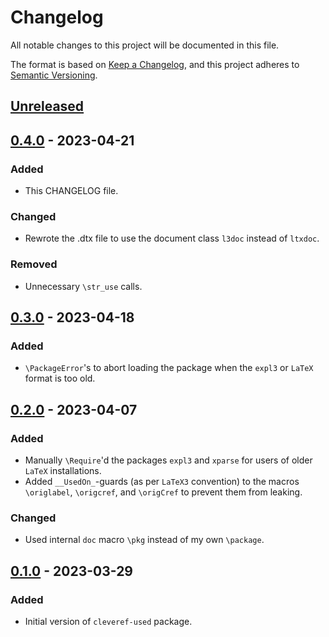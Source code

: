 # Changelog

All notable changes to this project will be documented in this file.

The format is based on [Keep a Changelog](https://keepachangelog.com/en/1.0.0/),
and this project adheres to [Semantic Versioning](https://semver.org/spec/v2.0.0.html).

## [Unreleased]

## [0.4.0] - 2023-04-21

### Added

- This CHANGELOG file.

### Changed

- Rewrote the .dtx file to use the  document class ``l3doc`` instead of ``ltxdoc``.

### Removed
- Unnecessary ``\str_use`` calls.

## [0.3.0] - 2023-04-18

### Added

- ``\PackageError``'s to abort loading the package when the ``expl3`` or ``LaTeX`` format is too old.

## [0.2.0] - 2023-04-07

### Added

- Manually ``\Require``'d the packages ``expl3`` and ``xparse`` for users
of older ``LaTeX`` installations. 
- Added ``__UsedOn_``-guards (as per ``LaTeX3`` convention) to the macros ``\origlabel``, ``\origcref``, and ``\origCref`` to prevent them from leaking.

### Changed

- Used internal ``doc`` macro ``\pkg`` instead of my own ``\package``. 

## [0.1.0] - 2023-03-29

### Added

- Initial version of ``cleveref-used`` package.

[unreleased]: https://github.com/olivierlacan/keep-a-changelog/compare/v0.4.0...HEAD
[0.4.0]: https://github.com/SvenPistre/cleveref-usedon/compare/v0.3.0...v0.4.0
[0.3.0]: https://github.com/SvenPistre/cleveref-usedon/compare/v0.2.0...v0.3.0
[0.2.0]: https://github.com/SvenPistre/cleveref-usedon/compare/v0.1.0...v0.2.0
[0.1.0]: https://github.com/SvenPistre/cleveref-usedon/releases/tag/v0.1.0